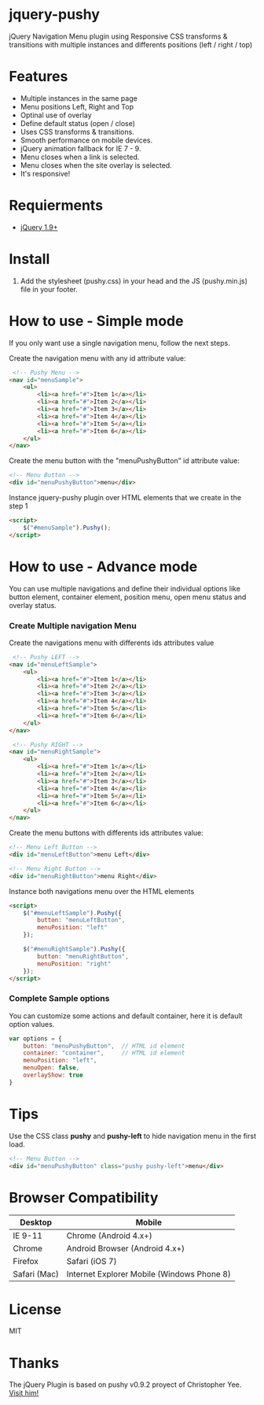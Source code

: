 jquery-pushy
============

jQuery Navigation Menu plugin using Responsive CSS transforms &amp; transitions with multiple instances and differents positions (left / right / top)

Features
========

- Multiple instances in the same page
- Menu positions Left, Right and Top
- Optinal use of overlay
- Define default status (open / close)
- Uses CSS transforms & transitions.
- Smooth performance on mobile devices.
- jQuery animation fallback for IE 7 - 9.
- Menu closes when a link is selected.
- Menu closes when the site overlay is selected.
- It's responsive!

Requierments
========

- [jQuery 1.9+](http://jquery.com/)

Install
========

1. Add the stylesheet (pushy.css) in your head and the JS (pushy.min.js) file in your footer.

How to use - Simple mode
========

If you only want use a single navigation menu, follow the next steps.

Create the navigation menu with any id attribute value:

```html
 <!-- Pushy Menu -->
<nav id="menuSample">
    <ul>
        <li><a href="#">Item 1</a></li>
        <li><a href="#">Item 2</a></li>
        <li><a href="#">Item 3</a></li>
        <li><a href="#">Item 4</a></li>
        <li><a href="#">Item 5</a></li>
        <li><a href="#">Item 6</a></li>
    </ul>
</nav>
```

Create the menu button with the "menuPushyButton" id attribute value:

```html
<!-- Menu Button -->
<div id="menuPushyButton">menu</div>
```

Instance jquery-pushy plugin over HTML elements that we create in the step 1

```html
<script>
	$("#menuSample").Pushy();
</script>
```

How to use - Advance mode
========================

You can use multiple navigations and define their individual options like button element, container element, position menu, open menu status and overlay status.

### Create Multiple navigation Menu

Create the navigations menu with differents ids attributes value

```html
 <!-- Pushy LEFT -->
<nav id="menuLeftSample">
    <ul>
        <li><a href="#">Item 1</a></li>
        <li><a href="#">Item 2</a></li>
        <li><a href="#">Item 3</a></li>
        <li><a href="#">Item 4</a></li>
        <li><a href="#">Item 5</a></li>
        <li><a href="#">Item 6</a></li>
    </ul>
</nav>

 <!-- Pushy RIGHT -->
<nav id="menuRightSample">
    <ul>
        <li><a href="#">Item 1</a></li>
        <li><a href="#">Item 2</a></li>
        <li><a href="#">Item 3</a></li>
        <li><a href="#">Item 4</a></li>
        <li><a href="#">Item 5</a></li>
        <li><a href="#">Item 6</a></li>
    </ul>
</nav>
```

Create the menu buttons with differents ids attributes value:

```html
<!-- Menu Left Button -->
<div id="menuLeftButton">menu Left</div>

<!-- Menu Right Button -->
<div id="menuRightButton">menu Right</div>
```

Instance both navigations menu over the HTML elements

```html
<script>
	$("#menuLeftSample").Pushy({
		button: "menuLeftButton",        
        menuPosition: "left"
	});

	$("#menuRightSample").Pushy({
		button: "menuRightButton",        
        menuPosition: "right"        
	});
</script>
```

### Complete Sample options

You can customize some actions and default container, here it is default option values.

```javascript
var options = {
    button: "menuPushyButton",  // HTML id element 
    container: "container",		// HTML id element 
    menuPosition: "left",		
    menuOpen: false,
    overlayShow: true          
}
```

Tips
====

Use the CSS class <b>pushy</b> and <b>pushy-left</b> to hide navigation menu in the first load.

```html
<!-- Menu Button -->
<div id="menuPushyButton" class="pushy pushy-left">menu</div>
```

Browser Compatibility
=====================

| Desktop       | Mobile                                     |
| ------------- | -------------------------------------------|
| IE 9-11       | Chrome (Android 4.x+)                      |
| Chrome        | Android Browser (Android 4.x+)             |
| Firefox       | Safari (iOS 7)                             |
| Safari (Mac)  | Internet Explorer Mobile (Windows Phone 8) |

License
======

MIT

Thanks
======

The jQuery Plugin is based on pushy v0.9.2 proyect of Christopher Yee. [Visit him!](https://github.com/christophery/pushy)

